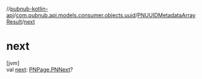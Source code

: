//[pubnub-kotlin-api](../../../index.md)/[com.pubnub.api.models.consumer.objects.uuid](../index.md)/[PNUUIDMetadataArrayResult](index.md)/[next](next.md)

# next

[jvm]\
val [next](next.md): [PNPage.PNNext](../../../../../pubnub-core/pubnub-core-api/pubnub-core-api/com.pubnub.api.models.consumer.objects/-p-n-page/-p-n-next/index.md)?
